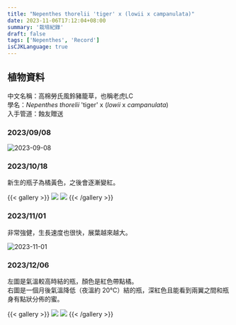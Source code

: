 ```yaml
---
title: "Nepenthes thorelii 'tiger' x (lowii x campanulata)"
date: 2023-11-06T17:12:04+08:00
summary: '栽培紀錄'
draft: false
tags: ['Nepenthes', 'Record']
isCJKLanguage: true
---
```


## 植物資料

中文名稱：高棉勞氏風鈴豬籠草，也稱老虎LC  
學名：*Nepenthes thorelii* 'tiger' x (*lowii* x *campanulata*)  
入手管道：蝕友贈送  

### 2023/09/08

![2023-09-08](./images/2023-09-08.jpg)

### 2023/10/18

新生的瓶子為橘黃色，之後會逐漸變紅。  

{{< gallery >}}
<img src="./images/2023-10-18(1).jpg" class="grid-w50">
<img src="./images/2023-10-18(2).jpg" class="grid-w50">
{{< /gallery >}}

### 2023/11/01

非常強健，生長速度也很快，展葉越來越大。  

![2023-11-01](./images/2023-11-01.jpg)

### 2023/12/06

左圖是氣溫較高時結的瓶，顏色是紅色帶點橘。  
右圖是一個月後氣溫降低（夜溫約 20℃）結的瓶，深紅色且能看到兩翼之間和瓶身有點狀分佈的蜜。  

{{< gallery >}}
  <img src="./images/2023-12-06(1).jpg" class="grid-w50">
  <img src="./images/2023-12-06(2).jpg" class="grid-w50">
{{< /gallery >}}
